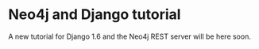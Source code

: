 # Neo4j and Django tutorial

A new tutorial for Django 1.6 and the Neo4j REST server will be here soon.
